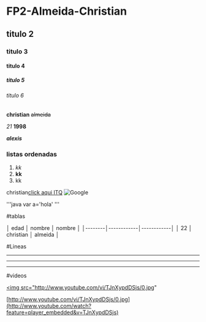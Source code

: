 # FP2-Almeida-Christian
## titulo 2
### titulo 3
#### titulo 4
##### titulo 5
###### titulo 6

__christian__ ~~almeida~~ 

*21*   **1998**

*__alexis__*

### listas ordenadas
1. *kk*
2. **kk**
3. kk


christian[click aqui ITQ](http://itq.edu.ec/) 
![Google](https://www.google.com/url?sa=i&source=images&cd=&ved=2ahUKEwi6q4yp-JTnAhXKqFkKHafECRIQjRx6BAgBEAQ&url=https%3A%2F%2Fwww.periodicocubano.com%2Fconoce-siete-funciones-de-google-mas-alla-de-su-buscador%2F&psig=AOvVaw0W3DFqOrU5C4yPGVRvl39X&ust=1579704585853772)


'''java
var a='hola'
'''

#tablas

│ edad │ nombre │ nombre │
│--------│------------│------------│
│       22     │   christian  │   almeida  │

#Lineas

***
---
___

#videos

<a href="http://www.youtube.com/watch?feature=player_embedded&v=TJnXypdDSjs" target="_blank"><img
src="http://www.youtube.com/vi/TJnXypdDSjs/0.jpg"
></img></a>

[http://www.youtube.com/vi/TJnXypdDSjs/0.jpg](http://www.youtube.com/watch?feature=player_embedded&v=TJnXypdDSjs)